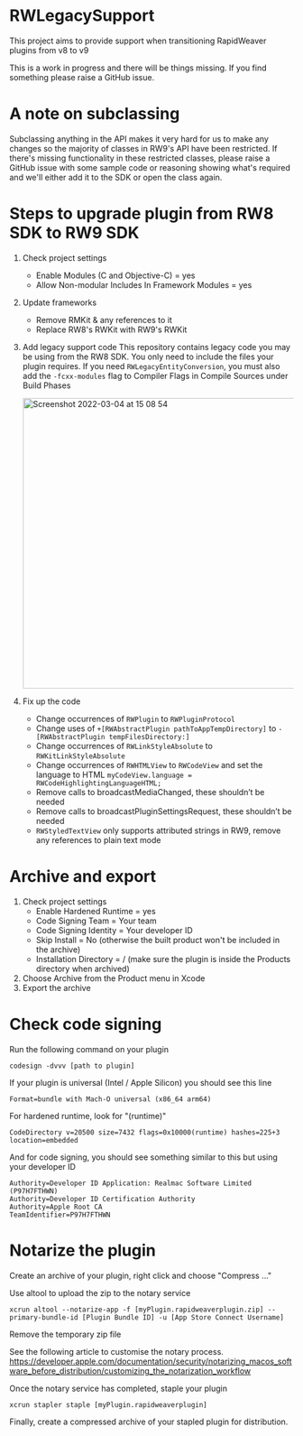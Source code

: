 # RWLegacySupport
This project aims to provide support when transitioning RapidWeaver plugins from v8 to v9

This is a work in progress and there will be things missing. If you find something please raise a GitHub issue.


# A note on subclassing
Subclassing anything in the API makes it very hard for us to make any changes so the majority of classes in RW9's API have been restricted. If there's missing functionality in these restricted classes, please raise a GitHub issue with some sample code or reasoning showing what's required and we'll either add it to the SDK or open the class again.


# Steps to upgrade plugin from RW8 SDK to RW9 SDK

1. Check project settings
    - Enable Modules (C and Objective-C) = yes
    - Allow Non-modular Includes In Framework Modules = yes

1. Update frameworks
    - Remove RMKit & any references to it
    - Replace RW8's RWKit with RW9's RWKit

1. Add legacy support code
    This repository contains legacy code you may be using from the RW8 SDK. You only need to include the files your plugin requires.
    If you need `RWLegacyEntityConversion`, you must also add the `-fcxx-modules` flag to Compiler Flags in Compile Sources under Build Phases
    
    <img width="515" alt="Screenshot 2022-03-04 at 15 08 54" src="https://user-images.githubusercontent.com/143310/156795793-abcd6b1d-2de7-468c-92bd-0013dcc2a602.png">


1. Fix up the code
    - Change occurrences of `RWPlugin` to `RWPluginProtocol`
    - Change uses of `+[RWAbstractPlugin pathToAppTempDirectory]` to `-[RWAbstractPlugin tempFilesDirectory:]`
    - Change occurrences of `RWLinkStyleAbsolute` to `RWKitLinkStyleAbsolute`
    - Change occurrences of `RWHTMLView` to `RWCodeView` and set the language to HTML `myCodeView.language = RWCodeHighlightingLanguageHTML;`
    - Remove calls to broadcastMediaChanged, these shouldn’t be needed
    - Remove calls to broadcastPluginSettingsRequest, these shouldn’t be needed
    - `RWStyledTextView` only supports attributed strings in RW9, remove any references to plain text mode


# Archive and export

1. Check project settings
    - Enable Hardened Runtime = yes
    - Code Signing Team = Your team
    - Code Signing Identity = Your developer ID
    - Skip Install = No (otherwise the built product won't be included in the archive)
    - Installation Directory = / (make sure the plugin is inside the Products directory when archived)
1. Choose Archive from the Product menu in Xcode
1. Export the archive


# Check code signing
Run the following command on your plugin
```
codesign -dvvv [path to plugin]
```

If your plugin is universal (Intel / Apple Silicon) you should see this line
```
Format=bundle with Mach-O universal (x86_64 arm64)
```

For hardened runtime, look for "(runtime)"

```
CodeDirectory v=20500 size=7432 flags=0x10000(runtime) hashes=225+3 location=embedded
```

And for code signing, you should see something similar to this but using your developer ID
```
Authority=Developer ID Application: Realmac Software Limited (P97H7FTHWN)
Authority=Developer ID Certification Authority
Authority=Apple Root CA
TeamIdentifier=P97H7FTHWN
```

# Notarize the plugin

Create an archive of your plugin, right click and choose "Compress ..."

Use altool to upload the zip to the notary service
```
xcrun altool --notarize-app -f [myPlugin.rapidweaverplugin.zip] --primary-bundle-id [Plugin Bundle ID] -u [App Store Connect Username]
```

Remove the temporary zip file

See the following article to customise the notary process.
https://developer.apple.com/documentation/security/notarizing_macos_software_before_distribution/customizing_the_notarization_workflow

Once the notary service has completed, staple your plugin
```
xcrun stapler staple [myPlugin.rapidweaverplugin]
```

Finally, create a compressed archive of your stapled plugin for distribution.
